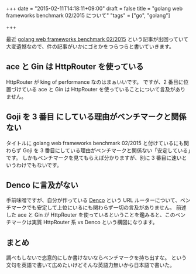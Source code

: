 +++
date = "2015-02-11T14:18:11+09:00"
draft = false
title = "golang web frameworks benchmark 02/2015 について"
"tags" = ["go", "golang"]

+++

最近 [golang web frameworks benchmark 02/2015](https://quip.com/Ha0bAfeh1ZVY) という記事が出回っていて大変遺憾なので、件の記事がいかにゴミかをつらつらと書いていきます。

## ace と Gin は HttpRouter を使っている

HttpRouter が king of performance なのはまぁいいです。
ですが、2 番目に位置づけている ace と Gin は HttpRouter を使っていることについて言及がありません。

## Goji を 3 番目 にしている理由がベンチマークと関係ない

タイトルに golang web frameworks benchmark 02/2015 と付けているにも関わらず Goji を 3 番目にしている理由がベンチマークと関係ない「安定している」です。
しかもベンチマークを見てもらえば分かりますが、別に 3 番目に速いというわけでもないです。

## Denco に言及がない

手前味噌ですが、自分が作っている [Denco](https://github.com/naoina/denco) という URL ルーターについて、ベンチマークでも安定して上位にいるにも関わらず一切の言及がありません。
前述した ace と Gin が HttpRouter を使っているということを鑑みると、このベンチマークは実質 HttpRouter 系 vs Denco という構図になります。

## まとめ

調べもしないで恣意的にしか書けないならベンチマークを持ち出すな。
という文句を英語で書いて広めたいけどそんな英語力無いから日本語で書いた。
